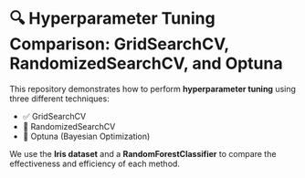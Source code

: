 # 🔍 Hyperparameter Tuning Comparison: GridSearchCV, RandomizedSearchCV, and Optuna

This repository demonstrates how to perform **hyperparameter tuning** using three different techniques:
- ✅ GridSearchCV
- 🎲 RandomizedSearchCV
- 🧠 Optuna (Bayesian Optimization)

We use the **Iris dataset** and a **RandomForestClassifier** to compare the effectiveness and efficiency of each method.



